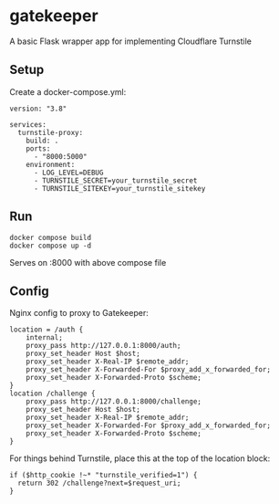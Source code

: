 # gatekeeper
A basic Flask wrapper app for implementing Cloudflare Turnstile

## Setup

Create a docker-compose.yml:
```
version: "3.8"

services:
  turnstile-proxy:
    build: .
    ports:
      - "8000:5000"
    environment:
      - LOG_LEVEL=DEBUG
      - TURNSTILE_SECRET=your_turnstile_secret
      - TURNSTILE_SITEKEY=your_turnstile_sitekey
```

## Run

```
docker compose build
docker compose up -d
```

Serves on :8000 with above compose file

## Config

Nginx config to proxy to Gatekeeper:
```
location = /auth {
    internal;
    proxy_pass http://127.0.0.1:8000/auth;
    proxy_set_header Host $host;
    proxy_set_header X-Real-IP $remote_addr;
    proxy_set_header X-Forwarded-For $proxy_add_x_forwarded_for;
    proxy_set_header X-Forwarded-Proto $scheme;
}
location /challenge {
    proxy_pass http://127.0.0.1:8000/challenge;
    proxy_set_header Host $host;
    proxy_set_header X-Real-IP $remote_addr;
    proxy_set_header X-Forwarded-For $proxy_add_x_forwarded_for;
    proxy_set_header X-Forwarded-Proto $scheme;
}
```

For things behind Turnstile, place this at the top of the location block:

```
if ($http_cookie !~* "turnstile_verified=1") {
  return 302 /challenge?next=$request_uri;
}
```
